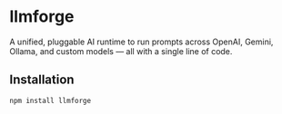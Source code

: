 # llmforge

A unified, pluggable AI runtime to run prompts across OpenAI, Gemini, Ollama, and custom models — all with a single line of code.

## Installation

```bash
npm install llmforge
```
<!-- 
## Usage

```js
import { yourFunction } from 'llmforge';
// Example usage
```

## Features
- Unified API for multiple LLM providers
- Pluggable architecture
- Easy to use

## Documentation
See [GitHub](https://github.com/nginH/llmforge) for full documentation and examples.

## License
MIT  -->